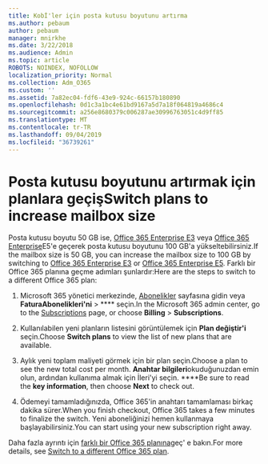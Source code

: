 ```yaml
---
title: Kobİ'ler için posta kutusu boyutunu artırma
ms.author: pebaum
author: pebaum
manager: mnirkhe
ms.date: 3/22/2018
ms.audience: Admin
ms.topic: article
ROBOTS: NOINDEX, NOFOLLOW
localization_priority: Normal
ms.collection: Adm_O365
ms.custom: ''
ms.assetid: 7a82ec04-fdf6-43e9-924c-66157b180890
ms.openlocfilehash: 0d1c3a1bc4e61bd9167a5d7a18f064819a4686c4
ms.sourcegitcommit: a256e8680379c006287ae30996763051c4d9ff85
ms.translationtype: MT
ms.contentlocale: tr-TR
ms.lasthandoff: 09/04/2019
ms.locfileid: "36739261"
---
```

# <a name="switch-plans-to-increase-mailbox-size"></a><span data-ttu-id="0a879-102">Posta kutusu boyutunu artırmak için planlara geçiş</span><span class="sxs-lookup"><span data-stu-id="0a879-102">Switch plans to increase mailbox size</span></span>

<span data-ttu-id="0a879-103">Posta kutusu boyutu 50 GB ise, [Office 365 Enterprise E3](https://products.office.com/business/office-365-enterprise-e3-business-software) veya [Office 365 Enterprise](https://products.office.com/business/office-365-enterprise-e5-business-software)E5'e geçerek posta kutusu boyutunu 100 GB'a yükseltebilirsiniz.</span><span class="sxs-lookup"><span data-stu-id="0a879-103">If the mailbox size is 50 GB, you can increase the mailbox size to 100 GB by switching to [Office 365 Enterprise E3](https://products.office.com/business/office-365-enterprise-e3-business-software) or [Office 365 Enterprise E5](https://products.office.com/business/office-365-enterprise-e5-business-software).</span></span> <span data-ttu-id="0a879-104">Farklı bir Office 365 planına geçme adımları şunlardır:</span><span class="sxs-lookup"><span data-stu-id="0a879-104">Here are the steps to switch to a different Office 365 plan:</span></span>
  
1. <span data-ttu-id="0a879-105">Microsoft 365 yönetici merkezinde, [Abonelikler](https://go.microsoft.com/fwlink/p/?linkid=842054) sayfasına gidin veya **FaturaAbonelikleri'ni** \> \*\*\*\* seçin.</span><span class="sxs-lookup"><span data-stu-id="0a879-105">In the Microsoft 365 admin center, go to the [Subscriptions](https://go.microsoft.com/fwlink/p/?linkid=842054) page, or choose **Billing** \> **Subscriptions**.</span></span>
    
2. <span data-ttu-id="0a879-106">Kullanılabilen yeni planların listesini görüntülemek için **Plan değiştir'i** seçin.</span><span class="sxs-lookup"><span data-stu-id="0a879-106">Choose **Switch plans** to view the list of new plans that are available.</span></span> 
    
3. <span data-ttu-id="0a879-107">Aylık yeni toplam maliyeti görmek için bir plan seçin.</span><span class="sxs-lookup"><span data-stu-id="0a879-107">Choose a plan to see the new total cost per month.</span></span> <span data-ttu-id="0a879-108">**Anahtar bilgileri**okuduğunuzdan emin olun, ardından kullanıma almak için İleri'yi seçin. \*\*\*\*</span><span class="sxs-lookup"><span data-stu-id="0a879-108">Be sure to read the **key information**, then choose **Next** to check out.</span></span> 
    
4. <span data-ttu-id="0a879-109">Ödemeyi tamamladığınızda, Office 365'in anahtarı tamamlaması birkaç dakika sürer.</span><span class="sxs-lookup"><span data-stu-id="0a879-109">When you finish checkout, Office 365 takes a few minutes to finalize the switch.</span></span> <span data-ttu-id="0a879-110">Yeni aboneliğinizi hemen kullanmaya başlayabilirsiniz.</span><span class="sxs-lookup"><span data-stu-id="0a879-110">You can start using your new subscription right away.</span></span>
    
<span data-ttu-id="0a879-111">Daha fazla ayrıntı için [farklı bir Office 365 planına](https://docs.microsoft.com/office365/admin/subscriptions-and-billing/switch-to-a-different-plan)geç' e bakın.</span><span class="sxs-lookup"><span data-stu-id="0a879-111">For more details, see [Switch to a different Office 365 plan](https://docs.microsoft.com/office365/admin/subscriptions-and-billing/switch-to-a-different-plan).</span></span>
  

